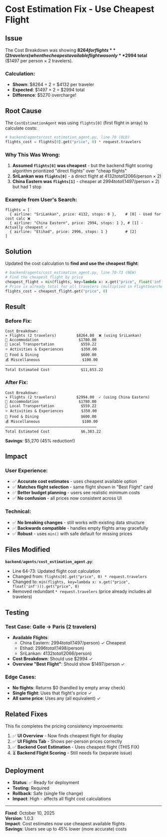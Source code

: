 # Cost Estimation Fix - Use Cheapest Flight

## Issue
The Cost Breakdown was showing **$8264 for flights** (2 travelers) when the cheapest available flight was only **$2994 total** ($1497 per person × 2 travelers).

### Calculation:
- **Shown**: $8264 ÷ 2 = $4132 per traveler
- **Expected**: $1497 × 2 = $2994 total
- **Difference**: $5270 overcharge!

## Root Cause

The `CostEstimationAgent` was using `flights[0]` (first flight in array) to calculate costs:

```python
# backend/agents/cost_estimation_agent.py, line 70 (OLD)
flights_cost = flights[0].get("price", 0) * request.travelers
```

### Why This Was Wrong:

1. **Assumed `flights[0]` was cheapest** - but the backend flight scoring algorithm prioritized "direct flights" over "cheap flights"
2. **SriLankan was `flights[0]`** - a direct flight at $4132 total ($2066/person × 2)
3. **China Eastern was `flights[1]`** - cheaper at $2994 total ($1497/person × 2) but had 1 stop

### Example from User's Search:
```
flights = [
  { airline: "SriLankan", price: 4132, stops: 0 },    # [0] - Used for cost calc ❌
  { airline: "China Eastern", price: 2994, stops: 1 }, # [1] - Actually cheapest ✓
  { airline: "Etihad", price: 2996, stops: 1 }        # [2]
]
```

## Solution

Updated the cost calculation to **find and use the cheapest flight**:

```python
# backend/agents/cost_estimation_agent.py, line 70-73 (NEW)
# Find the cheapest flight by price
cheapest_flight = min(flights, key=lambda x: x.get("price", float('inf')))
# Price is already total for all travelers (multiplied in FlightSearchAgent)
flights_cost = cheapest_flight.get("price", 0)
```

## Result

### Before Fix:
```
Cost Breakdown:
✈️ Flights (2 travelers)         $8264.00  ❌ (using SriLankan)
🏨 Accommodation                  $1780.00
🚗 Local Transportation            $559.22
⭐ Activities & Experiences        $350.00
👥 Food & Dining                   $600.00
💰 Miscellaneous                   $100.00
─────────────────────────────────────────
Total Estimated Cost              $11,653.22
```

### After Fix:
```
Cost Breakdown:
✈️ Flights (2 travelers)         $2994.00  ✓ (using China Eastern)
🏨 Accommodation                  $1780.00
🚗 Local Transportation            $559.22
⭐ Activities & Experiences        $350.00
👥 Food & Dining                   $600.00
💰 Miscellaneous                   $100.00
─────────────────────────────────────────
Total Estimated Cost              $6,383.22
```

**Savings**: $5,270 (45% reduction!)

## Impact

### User Experience:
- ✅ **Accurate cost estimates** - uses cheapest available option
- ✅ **Matches flight selection** - same flight shown in "Best Flight" card
- ✅ **Better budget planning** - users see realistic minimum costs
- ✅ **No confusion** - all prices now consistent across UI

### Technical:
- ✅ **No breaking changes** - still works with existing data structure
- ✅ **Backwards compatible** - handles empty flights array gracefully
- ✅ **Robust** - uses `min()` with safe default for missing prices

## Files Modified

**`backend/agents/cost_estimation_agent.py`**:
- Line 64-73: Updated flight cost calculation
- Changed from: `flights[0].get("price", 0) * request.travelers`
- Changed to: `min(flights, key=lambda x: x.get("price", float('inf'))).get("price", 0)`
- Removed redundant `* request.travelers` (price already includes all travelers)

## Testing

### Test Case: Galle → Paris (2 travelers)
- **Available Flights**:
  - China Eastern: $2994 total ($1497/person) ✓ Cheapest
  - Etihad: $2996 total ($1498/person)
  - SriLankan: $4132 total ($2066/person)
- **Cost Breakdown**: Should use $2994 ✓
- **Overview "Best Flight"**: Should show $1497/person ✓

### Edge Cases:
- **No flights**: Returns $0 (handled by empty array check)
- **Single flight**: Uses that flight's price ✓
- **All same price**: Uses any (all equivalent) ✓

## Related Fixes

This fix completes the pricing consistency improvements:

1. ✅ **UI Overview** - Now finds cheapest flight for display
2. ✅ **UI Flights Tab** - Shows per-person prices correctly
3. ✅ **Backend Cost Estimation** - Uses cheapest flight (THIS FIX)
4. ⏳ **Backend Flight Scoring** - Still needs fix (separate issue)

## Deployment

- **Status**: ✅ Ready for deployment
- **Testing**: Required
- **Rollback**: Safe (single file change)
- **Impact**: High - affects all flight cost calculations

---

**Fixed**: October 10, 2025  
**Version**: 1.0.3  
**Impact**: Cost estimates now use cheapest available flights  
**Savings**: Users see up to 45% lower (more accurate) costs


